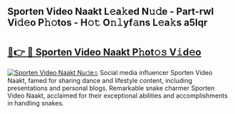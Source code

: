 ## Sporten Video Naakt L𝚎a𝚔ed N𝚞𝚍e - Part-rwI Vi𝚍𝚎o P𝚑𝚘tos - H𝚘𝚝 O𝚗𝚕yf𝚊ns L𝚎a𝚔s a5Iqr

# <h2><a href="http://kf4snz.oniu.top/?m=Sporten+Video+Naakt">🔗👉 🔴 Sporten Video Naakt P𝚑ot𝚘𝚜 V𝚒d𝚎o</a></h2>

[![Sporten Video Naakt Nu𝚍e𝚜](https://i.imgur.com/0qMVB7G.gif)](http://kf4snz.oniu.top/?m=Sporten+Video+Naakt)
Social media influencer Sporten Video Naakt, famed for sharing dance and lifestyle content, including presentations and personal blogs. Remarkable snake charmer Sporten Video Naakt, acclaimed for their exceptional abilities and accomplishments in handling snakes.  

